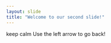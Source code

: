 ```yaml
---
layout: slide
title: "Welcome to our second slide!"
---
```

keep calm
Use the left arrow to go back!

